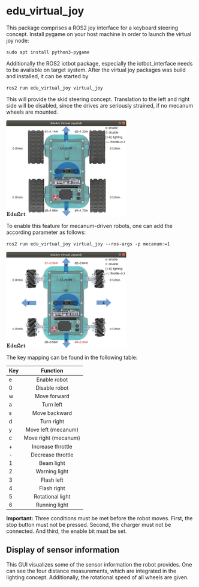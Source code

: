 # edu_virtual_joy
This package comprises a ROS2 joy interface for a keyboard steering concept. Install pygame on your host machine in order to launch the virtual joy node:

```console
sudo apt install python3-pygame
```
Additionally the ROS2 iotbot package, especially the iotbot_interface needs to be available on target system.
After the virtual joy packages was build and installed, it can be started by

```console
ros2 run edu_virtual_joy virtual_joy 
```
This will provide the skid steering concept. Translation to the left and right side will be disabled, since the drives are seriously strained, if no mecanum wheels are mounted.

<img src="/images/gui_skid.png" alt="GUI skid steering" width="320"/>

To enable this feature for mecanum-driven robots, one can add the according parameter as follows:
```console
ros2 run edu_virtual_joy virtual_joy --ros-args -p mecanum:=1
```
<img src="/images/gui_mecanum.png" alt="GUI mecanum steering" width="320"/>

The key mapping can be found in the following table:

| Key    | Function             |
| ------ |:--------------------:|
| e      | Enable robot         |
| 0      | Disable robot        |
| w      | Move forward         |
| a      | Turn left            |
| s      | Move backward        |
| d      | Turn right           |
| y      | Move left (mecanum)  |
| c      | Move right (mecanum) |
| +      | Increase throttle    |
| -      | Decrease throttle    |
| 1      | Beam light           |
| 2      | Warning light        |
| 3      | Flash left           |
| 4      | Flash right          |
| 5      | Rotational light     |
| 6      | Running light        |

**Important:** Three conditions must be met before the robot moves. First, the stop button must not be pressed. Second, the charger must not be connected. And third, the enable bit must be set.

## Display of sensor information
This GUI visualizes some of the sensor information the robot provides. One can see the four distance measurements, which are integrated in the lighting concept. Additionally, the rotational speed of all wheels are given.
